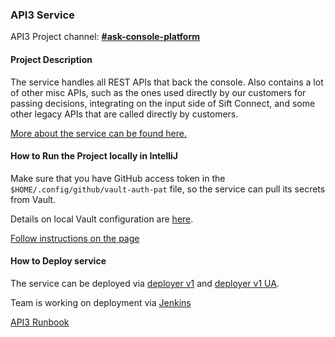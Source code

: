 ### API3 Service

API3 Project channel: **[#ask-console-platform](https://siftscience.slack.com/archives/CD4VA65DX)**

#### Project Description
The service handles all REST APIs that back the console. Also contains a lot of other misc APIs, such as the ones used directly by our customers for passing decisions, integrating on the input side of Sift Connect, and some other legacy APIs that are called directly by customers.

[More about the service can be found here.](https://sift.atlassian.net/wiki/spaces/RNDTEAM/pages/1587347717/Intro+to+Developing+on+API3)


#### How to Run the Project locally in IntelliJ
Make sure that you have GitHub access token in the `$HOME/.config/github/vault-auth-pat` file,
so the service can pull its secrets from Vault.

Details on local Vault configuration are [here](https://sift.atlassian.net/wiki/spaces/RNDTEAM/pages/1557561379/Vault+Secrets+Management+Runbook#Installing-CLI).

[Follow instructions on the page](https://sift.atlassian.net/wiki/spaces/RNDTEAM/pages/1699971090/How+to+Setup+API3)


#### How to Deploy service
The service can be deployed via [deployer v1](http://deploy.int.siftscience.com/services/api3/deploy) and [deployer v1 UA](https://deployer.expr.us-e4.gcp.sift.com/services/api3/deploy).

Team is working on deployment via [Jenkins](https://jenkins.infr.us-e4.gcp.sift.com/job/sift-services/job/api3/)

[API3 Runbook](https://sift.atlassian.net/wiki/spaces/RNDTEAM/pages/1717829900/API3+Runbook)
